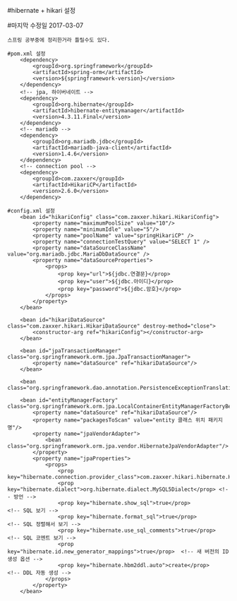 #hibernate + hikari 설정

#마지막 수정일
2017-03-07

    스프링 공부중에 정리한거라 틀릴수도 있다.

    #pom.xml 설정
        <dependency>
            <groupId>org.springframework</groupId>
            <artifactId>spring-orm</artifactId>
            <version>${springframework-version}</version>
        </dependency>
        <!-- jpa, 하이버네이트 -->
        <dependency>
            <groupId>org.hibernate</groupId>
            <artifactId>hibernate-entitymanager</artifactId>
            <version>4.3.11.Final</version>
        </dependency>
        <!-- mariadb -->
        <dependency>
            <groupId>org.mariadb.jdbc</groupId>
            <artifactId>mariadb-java-client</artifactId>
            <version>1.4.6</version>
        </dependency>
        <!-- connection pool -->
        <dependency>
            <groupId>com.zaxxer</groupId>
            <artifactId>HikariCP</artifactId>
            <version>2.6.0</version>
        </dependency>

    #config.xml 설정
        <bean id="hikariConfig" class="com.zaxxer.hikari.HikariConfig">
            <property name="maximumPoolSize" value="10"/>
            <property name="minimumIdle" value="5"/>
            <property name="poolName" value="springHikariCP" />
            <property name="connectionTestQuery" value="SELECT 1" />
            <property name="dataSourceClassName" value="org.mariadb.jdbc.MariaDbDataSource" />
            <property name="dataSourceProperties">
                <props>
                    <prop key="url">${jdbc.연결문}</prop>
                    <prop key="user">${jdbc.아이디}</prop>
                    <prop key="password">${jdbc.암호}</prop>
                </props>
            </property>
        </bean>

        <bean id="hikariDataSource" class="com.zaxxer.hikari.HikariDataSource" destroy-method="close">
            <constructor-arg ref="hikariConfig"></constructor-arg>
        </bean>

        <bean id="jpaTransactionManager" class="org.springframework.orm.jpa.JpaTransactionManager">
            <property name="dataSource" ref="hikariDataSource"/>
        </bean>

        <bean class="org.springframework.dao.annotation.PersistenceExceptionTranslationPostProcessor"/>

        <bean id="entityManagerFactory" class="org.springframework.orm.jpa.LocalContainerEntityManagerFactoryBean">
            <property name="dataSource" ref="hikariDataSource"/>
            <property name="packagesToScan" value="entity 클래스 위치 패키지명"/>
            <property name="jpaVendorAdapter">
                <bean class="org.springframework.orm.jpa.vendor.HibernateJpaVendorAdapter"/>
            </property>
            <property name="jpaProperties">
                <props>
                    <prop key="hibernate.connection.provider_class">com.zaxxer.hikari.hibernate.HikariConnectionProvider</prop>
                    <prop key="hibernate.dialect">org.hibernate.dialect.MySQL5Dialect</prop> <!-- 방언 -->
                    <prop key="hibernate.show_sql">true</prop>                   <!-- SQL 보기 -->
                    <prop key="hibernate.format_sql">true</prop>                 <!-- SQL 정렬해서 보기 -->
                    <prop key="hibernate.use_sql_comments">true</prop>           <!-- SQL 코멘트 보기 -->
                    <prop key="hibernate.id.new_generator_mappings">true</prop>  <!-- 새 버전의 ID 생성 옵션 -->
                    <prop key="hibernate.hbm2ddl.auto">create</prop>             <!-- DDL 자동 생성 -->
                </props>
            </property>
        </bean>